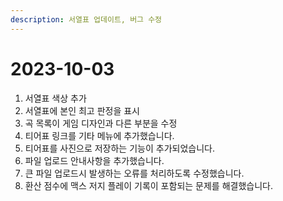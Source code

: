 ```yaml
---
description: 서열표 업데이트, 버그 수정
---
```


# 2023-10-03

1. 서열표 색상 추가
2. 서열표에 본인 최고 판정을 표시
3. 곡 목록이 게임 디자인과 다른 부분을 수정
4. 티어표 링크를 기타 메뉴에 추가했습니다.
5. 티어표를 사진으로 저장하는 기능이 추가되었습니다.
6. 파일 업로드 안내사항을 추가했습니다.
7. 큰 파일 업로드시 발생하는 오류를 처리하도록 수정했습니다.
8. 환산 점수에 맥스 저지 플레이 기록이 포함되는 문제를 해결했습니다.
